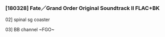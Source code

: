 ### [180328] Fate／Grand Order Original Soundtrack II FLAC+BK

02] spinal sg coaster

03] BB channel ~FGO~
